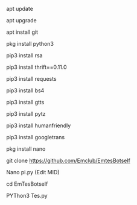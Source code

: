 apt update

apt upgrade

apt install git

pkg install python3

pip3 install rsa

pip3 install thrift==0.11.0

pip3 install requests

pip3 install bs4

pip3 install gtts

pip3 install pytz

pip3 install humanfriendly

pip3 install googletrans

pkg install nano

git clone https://github.com/Emclub/EmtesBotself

Nano pi.py    (Edit MID)

cd EmTesBotself

PYThon3 Tes.py
